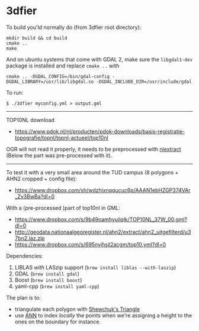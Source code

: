 # 3dfier

To build you'ld normally do (from 3dfier root directory):

```
mkdir build && cd build
cmake ..
make
```

And on ubuntu systems that come with GDAL 2, make sure the `libgdal1-dev` package is installed and replace `cmake ..` with 
```
cmake .. -DGDAL_CONFIG=/bin/gdal-config -DGDAL_LIBRARY=/usr/lib/libgdal.so -DGDAL_INCLUDE_DIR=/usr/include/gdal
```

To run:

`$ ./3dfier myconfig.yml > output.gml`

- - -

TOP10NL download

  - https://www.pdok.nl/nl/producten/pdok-downloads/basis-registratie-topografie/topnl/topnl-actueel/top10nl

OGR will not read it properly, it needs to be preprocessed with [nlextract](https://github.com/opengeogroep/NLExtract/tree/top10_v1_2/top10nl/etl) (Below the part was pre-processed with it).

- - -

To test it with a very small area around the TUD campus (8 polygons + AHN2 cropped + config file):

  - https://www.dropbox.com/sh/wdzhixnqqucuc6p/AAAN1ebHZGP374VAr_Zv3BwBa?dl=0

With a (pre-processed )part of top10nl in GML:

  - https://www.dropbox.com/s/9b49oamhyujlqlk/TOP10NL_37W_00.gml?dl=0
  - http://geodata.nationaalgeoregister.nl/ahn2/extract/ahn2_uitgefilterd/u37bn2.laz.zip
  - https://www.dropbox.com/s/695nyjhsjl2acgm/top10.yml?dl=0


Dependencies:

  1. LIBLAS *with* LASzip support (`brew install liblas --with-laszip`)
  2. GDAL (`brew install gdal`)
  3. Boost (`brew install boost`)
  4. yaml-cpp (`brew install yaml-cpp`)

The plan is to:

  - triangulate each polygon with [Shewchuk's Triangle](http://www.cs.cmu.edu/%7Equake/triangle.html) 
  - use [ANN](http://www.cs.umd.edu/~mount/ANN/) to index *locally* the points when we're assigning a height to the ones on the boundary for instance.

  
